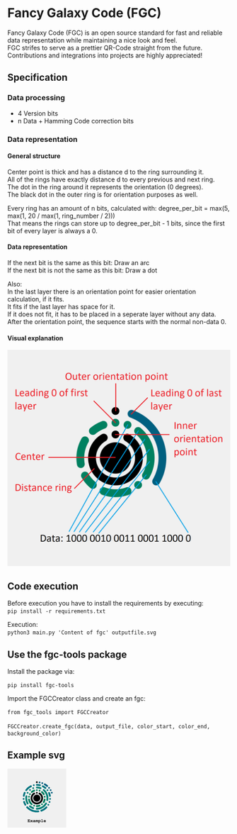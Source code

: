 # Fancy Galaxy Code (FGC)
Fancy Galaxy Code (FGC) is an open source standard for fast and reliable data representation while maintaining a nice look and feel.  
FGC strifes to serve as a prettier QR-Code straight from the future.  
Contributions and integrations into projects are highly appreciated!  
  
## Specification

### Data processing
- 4 Version bits
- n Data + Hamming Code correction bits


### Data representation
#### General structure
Center point is thick and has a distance d to the ring surrounding it.  
All of the rings have exactly distance d to every previous and next ring.  
The dot in the ring around it represents the orientation (0 degrees).  
The black dot in the outer ring is for orientation purposes as well. 

Every ring has an amount of n bits, calculated with: degree_per_bit = max(5, max(1, 20 / max(1, ring_number / 2)))  
That means the rings can store up to degree_per_bit - 1 bits, since the first bit of every layer is always a 0.  
  
#### Data representation
If the next bit is the same as this bit: Draw an arc  
If the next bit is not the same as this bit: Draw a dot  
  
Also:  
In the last layer there is an orientation point for easier orientation calculation, if it fits.  
It fits if the last layer has space for it.  
If it does not fit, it has to be placed in a seperate layer without any data.  
After the orientation point, the sequence starts with the normal non-data 0.  
  
#### Visual explanation
![Alt text](./static/explanation.png)
  
## Code execution
Before execution you have to install the requirements by executing:  
`pip install -r requirements.txt`  
  
Execution:  
`python3 main.py 'Content of fgc' outputfile.svg`  
  
## Use the fgc-tools package
Install the package via:
```
pip install fgc-tools
```

Import the FGCCreator class and create an fgc:
```
from fgc_tools import FGCCreator

FGCCreator.create_fgc(data, output_file, color_start, color_end, background_color)
```  
  
## Example svg
![Alt text](./static/example.svg)
